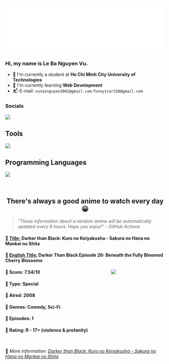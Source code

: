 
<img src="svg/nai.svg" />

<br />

<h3>Hi, my name is <strong>Le Ba Nguyen Vu</strong>.</h3>

- 🏫 I'm currently a student at **Ho Chi Minh City University of Technologies**
- 👀 I'm currently learning **Web Development**
- 📬 E-mail: `vunainguyen2002@gmail.com` `funnystar320@gmail.com`


<h3>Socials</h3>
<a target="_blank" href="https://instagram.com/vu.le1352"><img src="https://img.shields.io/badge/Instagram-%23E4405F.svg?style=for-the-badge&logo=Instagram&logoColor=white" /></a>

<p>
  <h2>Tools</h2>
  <a href="https://skillicons.dev">
    <img src="https://skillicons.dev/icons?i=git,dotnet,mongodb,express,react,nodejs,bootstrap,tailwind,laravel,docker&theme=dark" />
  </a>

  <br />

  <h2>Programming Languages</h2>

  <a href="https://skillicons.dev">
    <img src="https://skillicons.dev/icons?i=javascript,typescript,html,css,cs,php&theme=dark" />
  </a>
</p>

<br />

<h2 align="center">There's always a good anime to watch every day 😀</h2>

<blockquote>
<i>
<q>These information about a random anime will be automatically updated every 8 hours. Hope you enjoy!</q> - GitHub Actions
</i>
</blockquote>

<h4>
  <strong>🥭 <u>Title:</u></strong> Darker than Black: Kuro no Keiyakusha - Sakura no Hana no Mankai no Shita
</h4>

<h4>🌿 <u>English Title:</u> Darker Than Black Episode 26: Beneath the Fully Bloomed Cherry Blossoms</h4>

<img align="right" width="170" src=https://cdn.myanimelist.net/images/anime/3/32729.jpg />

<h4>🌱 Score: 7.54/10</h4>

<h4>🌲 Type: Special</h4>

<h4>🌴 Aired: 2008</h4>

<h4>🌵 Genres: Comedy, Sci-Fi</h4>

<h4>🥑 Episodes: 1</h4>

<h4>🍏 Rating: R - 17+ (violence & profanity)</h4>

<br />

🍂 *More information: [Darker than Black: Kuro no Keiyakusha - Sakura no Hana no Mankai no Shita](https://myanimelist.net/anime/4182/Darker_than_Black__Kuro_no_Keiyakusha_-_Sakura_no_Hana_no_Mankai_no_Shita)*
    